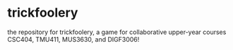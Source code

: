 # trickfoolery
the repository for trickfoolery, a game for collaborative upper-year courses CSC404, TMU411, MUS3630, and DIGF3006!
